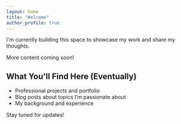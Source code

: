```yaml
---
layout: home
title: "Welcome"
author_profile: true
---
```


I'm currently building this space to showcase my work and share my thoughts.

More content coming soon!

## What You'll Find Here (Eventually)
- Professional projects and portfolio  
- Blog posts about topics I’m passionate about  
- My background and experience  

Stay tuned for updates!

